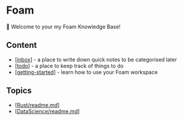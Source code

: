 # Foam

👋 Welcome to your my Foam Knowledge Base!


## Content

- [[inbox]] - a place to write down quick notes to be categorised later
- [[todo]] - a place to keep track of things to do
- [[getting-started]] - learn how to use your Foam workspace

## Topics
- [[Rust/readme.md]]
- [[DataScience/readme.md]]



[//begin]: # "Autogenerated link references for markdown compatibility"
[inbox]: inbox.md "Inbox"
[todo]: todo.md "Todo"
[getting-started]: getting-started.md "Getting Started"
[Rust/readme.md]: Rust/readme.md "readme"
[DataScience/readme.md]: DataScience/readme.md "readme"
[//end]: # "Autogenerated link references"
